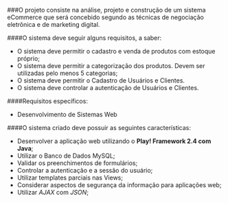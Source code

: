 ###O projeto consiste na análise, projeto e construção de um sistema eCommerce que será concebido segundo as técnicas de negociação eletrônica e de marketing digital. 

####O sistema deve seguir alguns requisitos, a saber:

- O sistema deve permitir o cadastro e venda de produtos com estoque próprio;
- O sistema deve permitir a categorização dos produtos. Devem ser utilizadas pelo menos 5    categorias;
- O sistema deve permitir o Cadastro de Usuários e Clientes.
- O sistema deve controlar a autenticação de Usuários e Clientes.

####Requisitos específicos: 
- Desenvolvimento de Sistemas Web

####O sistema criado deve possuir as seguintes características:
- Desenvolver a aplicação web utilizando o **Play! Framework 2.4 com Java**;
- Utilizar o Banco de Dados MySQL;
- Validar os preenchimentos de formulários;
- Controlar a autenticação e a sessão do usuário;
- Utilizar templates parciais nas Views;
- Considerar aspectos de segurança da informação para aplicações web;
- Utilizar *AJAX* com *JSON*;

